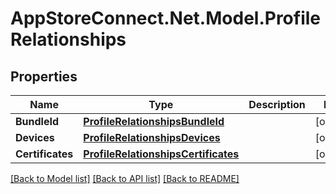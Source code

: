 # AppStoreConnect.Net.Model.ProfileRelationships

## Properties

Name | Type | Description | Notes
------------ | ------------- | ------------- | -------------
**BundleId** | [**ProfileRelationshipsBundleId**](ProfileRelationshipsBundleId.md) |  | [optional] 
**Devices** | [**ProfileRelationshipsDevices**](ProfileRelationshipsDevices.md) |  | [optional] 
**Certificates** | [**ProfileRelationshipsCertificates**](ProfileRelationshipsCertificates.md) |  | [optional] 

[[Back to Model list]](../README.md#documentation-for-models) [[Back to API list]](../README.md#documentation-for-api-endpoints) [[Back to README]](../README.md)

